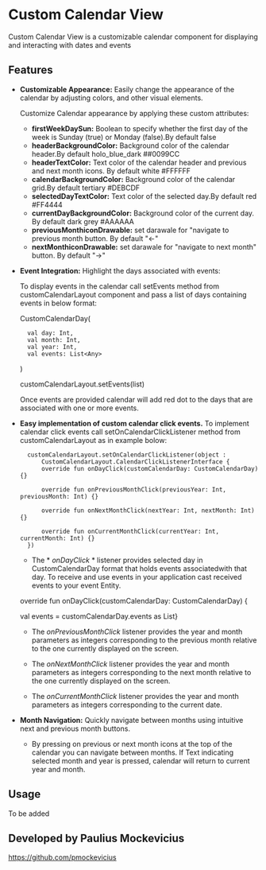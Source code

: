 
# Custom Calendar View

Custom Calendar View is a customizable calendar component for displaying and interacting with dates and events



## Features

- **Customizable Appearance:** Easily change the appearance of the calendar by adjusting colors, and other visual elements.
    
    Customize Calendar appearance by applying these custom attributes: 
    - **firstWeekDaySun:** Boolean to specify whether the first day of the week is Sunday (true) or Monday (false).By default false
    - **headerBackgroundColor:** Background color of the calendar header.By default holo_blue_dark ##0099CC
    - **headerTextColor:** Text color of the calendar header and previous and next month icons. By default white #FFFFFF
    - **calendarBackgroundColor:** Background color of the calendar grid.By default tertiary #DEBCDF
    - **selectedDayTextColor:** Text color of the selected day.By default red #FF4444
    - **currentDayBackgroundColor:** Background color of the current day. By default dark grey #AAAAAA
    - **previousMonthiconDrawable:** set darawale for "navigate to previous month button. By default "<-"
    - **nextMonthiconDrawable:** set darawale for "navigate to next month" button. By default "->"


- **Event Integration:** Highlight the days associated with events:

    To display events in the calendar call setEvents    method  from customCalendarLayout component and pass a list of days containing events in below format: 

    CustomCalendarDay(

        val day: Int,
        val month: Int,
        val year: Int,
        val events: List<Any>
    )

    customCalendarLayout.setEvents(list<CustomCalendarDay>)

     Once events are provided calendar will add red dot to the days that are associated with one or more events.

- **Easy implementation of custom calendar click events.**
    To implement calendar click events call setOnCalendarClickListener method from customCalendarLayout as in example bolow: 

        customCalendarLayout.setOnCalendarClickListener(object :
            CustomCalendarLayout.CalendarClickListenerInterface {
            override fun onDayClick(customCalendarDay: CustomCalendarDay) {}

            override fun onPreviousMonthClick(previousYear: Int, previousMonth: Int) {}

            override fun onNextMonthClick(nextYear: Int, nextMonth: Int) {}

            override fun onCurrentMonthClick(currentYear: Int, currentMonth: Int) {}
        })


    - The * *onDayClick* * listener provides selected day in  CustomCalendarDay format that holds events associatedwith that day. To receive and use events in your application cast received events to your event Entity. 

    override fun onDayClick(customCalendarDay: CustomCalendarDay) {

    val events = customCalendarDay.events as List<MyEventEntity>}


    - The *onPreviousMonthClick* listener provides the year and month parameters as integers corresponding to the previous month relative to the one currently displayed on the screen.

    - The *onNextMonthClick*  listener provides the year and month parameters as integers corresponding to the next month relative to the one currently displayed on the screen.


    - The *onCurrentMonthClick* listener provides the year and month parameters as integers corresponding to the current date.


- **Month Navigation:** Quickly navigate between months using intuitive next and previous month buttons.

    - By pressing on previous or next month icons at the top of the calendar you can navigate between months. If Text indicating selected month and year is pressed, calendar will return to current year and month.






## Usage

To be added


## Developed by Paulius Mockevicius 
https://github.com/pmockevicius



